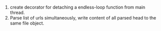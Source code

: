 1. create decorator for detaching a endless-loop function from main thread.
1. Parse list of urls simultaneously, write content of all parsed head to the same file object. 